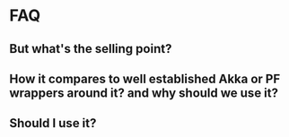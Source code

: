 # FAQ

## But what's the selling point?
## How it compares to well established Akka or PF wrappers around it? and why should we use it?
## Should I use it?

